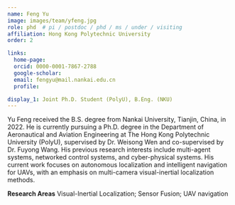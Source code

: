 ```yaml
---
name: Feng Yu
image: images/team/yfeng.jpg
role: phd  # pi / postdoc / phd / ms / under / visiting
affiliation: Hong Kong Polytechnic University
order: 2

links:
  home-page:
  orcid: 0000-0001-7867-2788
  google-scholar: 
  email: fengyu@mail.nankai.edu.cn
  profile: 

display_1: Joint Ph.D. Student (PolyU), B.Eng. (NKU)
---
```


<!--  Add a short self introduction here -->
<!-- Like Research Areas -->

Yu Feng received the B.S. degree from Nankai University, Tianjin, China, in 2022. He is currently pursuing a Ph.D. degree in the Department of Aeronautical and Aviation Engineering at The Hong Kong Polytechnic University (PolyU), supervised by Dr. Weisong Wen and co-supervised by Dr. Fuyong Wang. His previous research interests include multi-agent systems, networked control systems, and cyber-physical systems. His current work focuses on autonomous localization and intelligent navigation for UAVs, with an emphasis on multi-camera visual-inertial localization methods.

**Research Areas**
Visual-Inertial Localization; Sensor Fusion; UAV navigation
